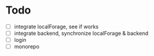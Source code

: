 # Todo

* [ ] integrate localForage, see if works
* [ ] integrate backend, synchronize localForage & backend
* [ ] login
* [ ] monorepo
